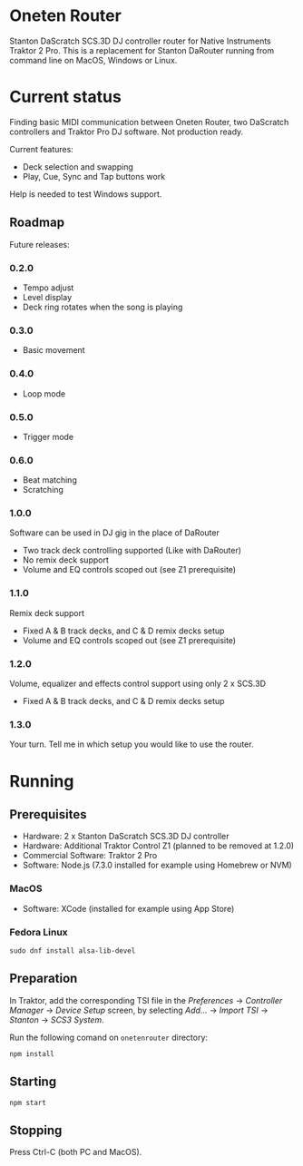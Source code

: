 # Oneten Router

Stanton DaScratch SCS.3D DJ controller router for Native Instruments Traktor 2
Pro. This is a replacement for Stanton DaRouter running from command line on
MacOS, Windows or Linux.

# Current status

Finding basic MIDI communication between Oneten Router, two DaScratch
controllers and Traktor Pro DJ software. Not production ready.

Current features:

* Deck selection and swapping
* Play, Cue, Sync and Tap buttons work

Help is needed to test Windows support.

## Roadmap

Future releases:

### 0.2.0

* Tempo adjust
* Level display
* Deck ring rotates when the song is playing

### 0.3.0

* Basic movement

### 0.4.0

* Loop mode

### 0.5.0

* Trigger mode

### 0.6.0

* Beat matching
* Scratching

### 1.0.0

Software can be used in DJ gig in the place of DaRouter

* Two track deck controlling supported (Like with DaRouter)
* No remix deck support
* Volume and EQ controls scoped out (see Z1 prerequisite)

### 1.1.0

Remix deck support

* Fixed A & B track decks, and C & D remix decks setup
* Volume and EQ controls scoped out (see Z1 prerequisite)

### 1.2.0

Volume, equalizer and effects control support using only 2 x SCS.3D

* Fixed A & B track decks, and C & D remix decks setup

### 1.3.0

Your turn. Tell me in which setup you would like to use the router.

# Running

## Prerequisites

* Hardware: 2 x Stanton DaScratch SCS.3D DJ controller
* Hardware: Additional Traktor Control Z1 (planned to be removed at 1.2.0)
* Commercial Software: Traktor 2 Pro
* Software: Node.js (7.3.0 installed for example using Homebrew or NVM)

### MacOS

* Software: XCode (installed for example using App Store)

### Fedora Linux

    sudo dnf install alsa-lib-devel

## Preparation

In Traktor, add the corresponding TSI file in the _Preferences_ -> _Controller
Manager_ -> _Device Setup_ screen, by selecting _Add..._ -> _Import TSI_ ->
_Stanton_ -> _SCS3 System_.

Run the following comand on `onetenrouter` directory:

    npm install

## Starting

    npm start

## Stopping

Press Ctrl-C (both PC and MacOS).
